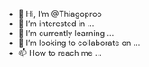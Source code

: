 - 👋 Hi, I’m @Thiagoproo
- 👀 I’m interested in ...
- 🌱 I’m currently learning ...
- 💞️ I’m looking to collaborate on ...
- 📫 How to reach me ...

<!---
Thiagoproo/Thiagoproo is a ✨ special ✨ repository because its `README.md` (this file) appears on your GitHub profile.
You can click the Preview link to take a look at your changes.
--->
